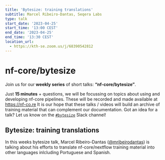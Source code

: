 ```yaml
---
title: 'Bytesize: training translations'
subtitle: Marcel Ribeiro-Dantas, Seqera Labs
type: talk
start_date: '2023-04-25'
start_time: '13:00 CEST'
end_date: '2023-04-25'
end_time: '13:30 CEST'
location_url:
  - https://kth-se.zoom.us/j/68390542812
---
```


# nf-core/bytesize

Join us for our **weekly series** of short talks: **“nf-core/bytesize”**.

Just **15 minutes** + questions, we will be focussing on topics about using and developing nf-core pipelines.
These will be recorded and made available at <https://nf-co.re>
It is our hope that these talks / videos will build an archive of training material that can complement our documentation. Got an idea for a talk? Let us know on the [`#bytesize`](https://nfcore.slack.com/channels/bytesize) Slack channel!

## Bytesize: training translations

In this weeks bytesize talk, Marcel Ribeiro-Dantas ([@mribeirodantas](https://github.com/mribeirodantas)) is talking about his efforts to translate nf-core/nextflow training material into other languages inlcluding Portuguese and Spanish.
